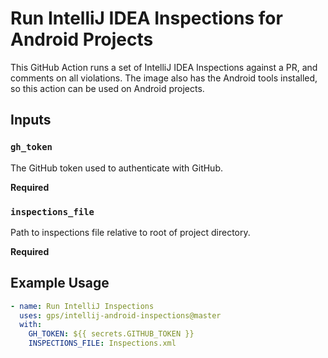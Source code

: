 # Run IntelliJ IDEA Inspections for Android Projects

This GitHub Action runs a set of IntelliJ IDEA Inspections against a PR, and comments on all violations. The image also has the Android tools installed, so this action can be used on Android projects.

## Inputs

### `gh_token`

The GitHub token used to authenticate with GitHub.

**Required**

### `inspections_file`

Path to inspections file relative to root of project directory.

**Required**

## Example Usage

```yml
- name: Run IntelliJ Inspections
  uses: gps/intellij-android-inspections@master
  with:
    GH_TOKEN: ${{ secrets.GITHUB_TOKEN }}
    INSPECTIONS_FILE: Inspections.xml

```
